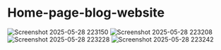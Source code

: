# Home-page-blog-website

![Screenshot 2025-05-28 223150](https://github.com/user-attachments/assets/291fd2ee-0fd3-46b0-81b0-ea1a474a4e43)
![Screenshot 2025-05-28 223208](https://github.com/user-attachments/assets/dc97d6c5-2f34-45af-b4cd-35db71ef9eed)
![Screenshot 2025-05-28 223228](https://github.com/user-attachments/assets/dfbf3992-4618-4304-b464-31bb9c3a3c11)
![Screenshot 2025-05-28 223242](https://github.com/user-attachments/assets/18fcb6cf-e42f-4c6d-80f5-c0da03a0537a)

